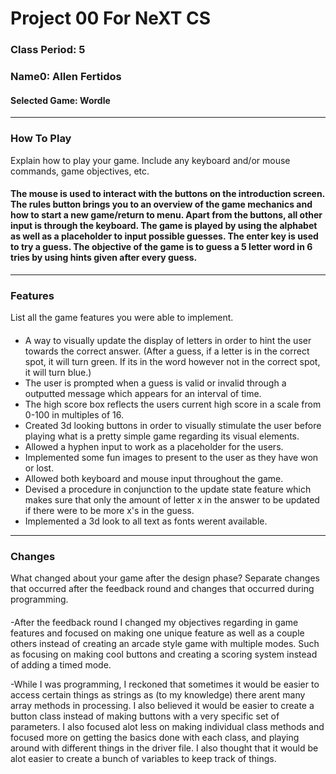 # Project 00 For NeXT CS
### Class Period: 5
### Name0: Allen Fertidos
#### Selected Game: Wordle
---

### How To Play
Explain how to play your game. Include any keyboard and/or mouse commands, game objectives, etc.

#### The mouse is used to interact with the buttons on the introduction screen. The rules button brings you to an overview of the game mechanics and how to start a new game/return to menu. Apart from the buttons, all other input is through the keyboard. The game is played by using the alphabet as well as a placeholder to input possible guesses. The enter key is used to try a guess. The objective of the game is to guess a 5 letter word in 6 tries by using hints given after every guess.

---

### Features
List all the game features you were able to implement.
#### 
- A way to visually update the display of letters in order to hint the user towards the correct answer. (After a guess, if a letter is in the correct spot, it will turn green. If its in the word however not in the correct spot, it will turn blue.)
- The user is prompted when a guess is valid or invalid through a outputted message which appears for an interval of time.
- The high score box reflects the users current high score in a scale from 0-100 in multiples of 16.
- Created 3d looking buttons in order to visually stimulate the user before playing what is a pretty simple game regarding its visual elements.
- Allowed a hyphen input to work as a placeholder for the users.
- Implemented some fun images to present to the user as they have won or lost.
- Allowed both keyboard and mouse input throughout the game.
- Devised a procedure in conjunction to the update state feature which makes sure that only the amount of letter x in the answer to be updated if there were to be more x's in the guess.
- Implemented a 3d look to all text as fonts werent available.



---

### Changes
What changed about your game after the design phase? Separate changes that occurred after the feedback round and changes that occurred during programming.

####

-After the feedback round I changed my objectives regarding in game features and focused on making one unique feature as well as a couple others instead of creating an arcade style game with multiple modes. Such as focusing on making cool buttons and creating a scoring system instead of adding a timed mode.

-While I was programming, I reckoned that sometimes it would be easier to access certain things as strings as (to my knowledge) there arent many array methods in processing. I also believed it would be easier to create a button class instead of making buttons with a very specific set of parameters. I also focused alot less on making individual class methods and focused more on getting the basics done with each class, and playing around with different things in the driver file. I also thought that it would be alot easier to create a bunch of variables to keep track of things.
